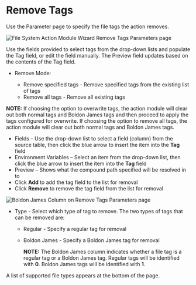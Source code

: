 # Remove Tags

Use the Parameter page to specify the file tags the action removes.

![File System Action Module Wizard Remove Tags Parameters page](/img/product_docs/accessanalyzer/enterpriseauditor/admin/action/filesystem/parameters/removetags.webp)

Use the fields provided to select tags from the drop-down lists and populate the Tag field, or edit the field manually. The Preview field updates based on the contents of the Tag field.

- Remove Mode:

  - Remove specified tags - Remove specified tags from the existing list of tags
  - Remove all tags - Remove all existing tags

__NOTE:__ If choosing the option to overwrite tags, the action module will clear out both normal tags and Boldon James tags and then proceed to apply the tags configured for overwrite. If choosing the option to remove all tags, the action module will clear out both normal tags and Boldon James tags.

- Fields – Use the drop-down list to select a field (column) from the source table, then click the blue arrow to insert the item into the __Tag__ field
- Environment Variables – Select an item from the drop-down list, then click the blue arrow to insert the item into the __Tag__ field
- Preview – Shows what the compound path specified will be resolved in to
- Click __Add__ to add the tag field to the list for removal
- Click __Remove__ to remove the tag field from the list for removal

![Boldon James Column on Remove Tags Parameters page](/img/product_docs/accessanalyzer/enterpriseauditor/admin/action/filesystem/parameters/addremovetagsboldonjames.webp)

- Type - Select which type of tag to remove. The two types of tags that can be removed are:

  - Regular - Specify a regular tag for removal
  - Boldon James - Specify a Boldon James tag for removal

    __NOTE:__ The Boldon James column indicates whether a file tag is a regular tag or a Boldon James tag. Regular tags will be identified with __0__. Boldon James tags will be identified with __1__.

A list of supported file types appears at the bottom of the page.
